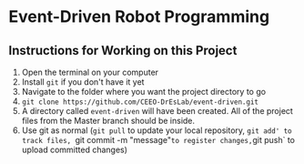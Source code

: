 # Event-Driven Robot Programming

## Instructions for Working on this Project
1. Open the terminal on your computer
2. Install `git` if you don't have it yet
3. Navigate to the folder where you want the project directory to go
4. `git clone https://github.com/CEEO-DrEsLab/event-driven.git`
5. A directory called `event-driven` will have been created. All of the project files from the Master branch should be inside.
6. Use git as normal (`git pull` to update your local repository, `git add' to track files, `git commit -m "message"` to register changes, `git push` to upload committed changes)